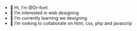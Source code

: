 - 👋 Hi, I’m @Dr-font
- 👀 I’m interested in web designing
- 🌱 I’m currently learning we designing
- 💞️ I’m looking to collaborate on html, css, php and javascrip

<!---
Dr-font/Dr-font is a ✨ special ✨ repository because its `README.md` (this file) appears on your GitHub profile.
You can click the Preview link to take a look at your changes.
--->
